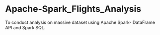 # Apache-Spark_Flights_Analysis

To conduct analysis on massive dataset using Apache Spark- DataFrame API and Spark SQL.
 
